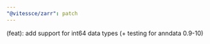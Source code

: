 ```yaml
---
"@vitessce/zarr": patch
---
```


(feat): add support for int64 data types (+ testing for anndata 0.9-10)
